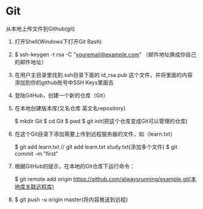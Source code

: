 # Git
从本地上传文件到Github(git)

1.  打开Shell(Windows下打开Git Bash) 

2.  $ ssh-keygen -t rsa -C "youremail@example.com" （邮件地址换成你自己的邮件地址）

3.  在用户主目录里找到.ssh目录下面的 id_rsa.pub 这个文件，并将里面的内容添加到你的github账号中SSH Keys里面去

4.  登陆GitHub，创建一个新的仓库（Git）

5.  在本地创建版本库(又名仓库 英文名repository)

    $ mkdir Git
    $ cd Git
    $ pwd
    $ git init(把这个仓库变成Git可以管理的仓库)

6.  在这个Git目录下添加需要上传到远程服务器的文件，如（learn.txt）

    $ git add learn.txt //  git add learn.txt study.txt(添加多个文件) 
    $ git commit -m "first"
    
7.  根据GitHub的提示，在本地的Git仓库下运行命令：

    $ git remote add origin https://github.com/alwaysrunning/example.git(本地库关联远程库)

8.  $ git push -u origin master(将内容推送到远程)
